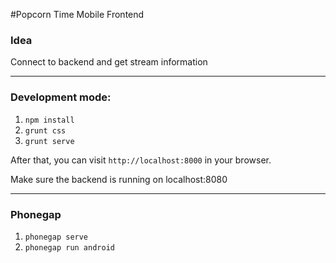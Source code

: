 #Popcorn Time Mobile Frontend

### Idea
Connect to backend and get stream information

***

### Development mode:

 1. `npm install`
 2. `grunt css`
 3. `grunt serve`

After that, you can visit `http://localhost:8000` in your browser.

Make sure the backend is running on localhost:8080

***

### Phonegap
1. `phonegap serve`
2. `phonegap run android`
